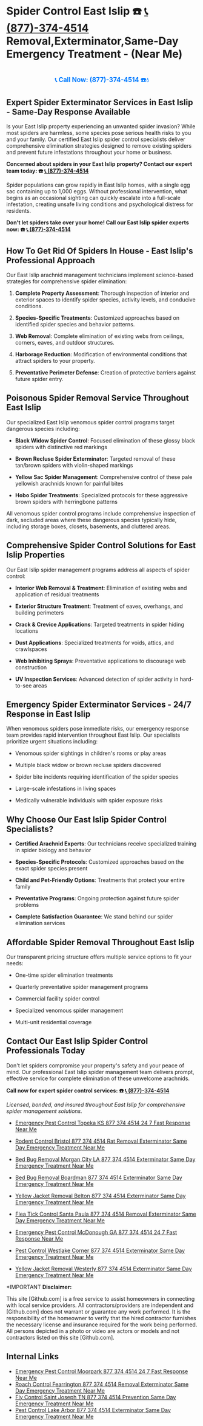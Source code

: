 # Spider Control East Islip ☎️ [📞 (877)-374-4514](https://pest-control-4514.netlify.app) Removal,Exterminator,Same-Day Emergency Treatment - (Near Me)
# 

<p align="center" style="font-size: 1.2em; font-weight: bold; margin: 20px 0;">
  <a href="https://pest-control-4514.netlify.app" target="_blank" style="color: #007BFF; text-decoration: none;">📞 Call Now: (877)-374-4514 ☎️💧</a>
</p>

## Expert Spider Exterminator Services in East Islip - Same-Day Response Available

Is your East Islip property experiencing an unwanted spider invasion? While most spiders are harmless, some species pose serious health risks to you and your family. Our certified East Islip spider control specialists deliver comprehensive elimination strategies designed to remove existing spiders and prevent future infestations throughout your home or business.

**Concerned about spiders in your East Islip property? Contact our expert team today: ☎️ [📞 (877)-374-4514](https://pest-control-4514.netlify.app)**

Spider populations can grow rapidly in East Islip homes, with a single egg sac containing up to 1,000 eggs. Without professional intervention, what begins as an occasional sighting can quickly escalate into a full-scale infestation, creating unsafe living conditions and psychological distress for residents.

**Don't let spiders take over your home! Call our East Islip spider experts now: ☎️ [📞 (877)-374-4514](https://pest-control-4514.netlify.app)**

## How To Get Rid Of Spiders In House - East Islip's Professional Approach

Our East Islip arachnid management technicians implement science-based strategies for comprehensive spider elimination:

1. **Complete Property Assessment**: Thorough inspection of interior and exterior spaces to identify spider species, activity levels, and conducive conditions.

2. **Species-Specific Treatments**: Customized approaches based on identified spider species and behavior patterns.

3. **Web Removal**: Complete elimination of existing webs from ceilings, corners, eaves, and outdoor structures.

4. **Harborage Reduction**: Modification of environmental conditions that attract spiders to your property.

5. **Preventative Perimeter Defense**: Creation of protective barriers against future spider entry.

## Poisonous Spider Removal Service Throughout East Islip

Our specialized East Islip venomous spider control programs target dangerous species including:

- **Black Widow Spider Control**: Focused elimination of these glossy black spiders with distinctive red markings

- **Brown Recluse Spider Exterminator**: Targeted removal of these tan/brown spiders with violin-shaped markings

- **Yellow Sac Spider Management**: Comprehensive control of these pale yellowish arachnids known for painful bites

- **Hobo Spider Treatments**: Specialized protocols for these aggressive brown spiders with herringbone patterns

All venomous spider control programs include comprehensive inspection of dark, secluded areas where these dangerous species typically hide, including storage boxes, closets, basements, and cluttered areas.

## Comprehensive Spider Control Solutions for East Islip Properties

Our East Islip spider management programs address all aspects of spider control:

- **Interior Web Removal & Treatment**: Elimination of existing webs and application of residual treatments

- **Exterior Structure Treatment**: Treatment of eaves, overhangs, and building perimeters

- **Crack & Crevice Applications**: Targeted treatments in spider hiding locations

- **Dust Applications**: Specialized treatments for voids, attics, and crawlspaces

- **Web Inhibiting Sprays**: Preventative applications to discourage web construction

- **UV Inspection Services**: Advanced detection of spider activity in hard-to-see areas

## Emergency Spider Exterminator Services - 24/7 Response in East Islip

When venomous spiders pose immediate risks, our emergency response team provides rapid intervention throughout East Islip. Our specialists prioritize urgent situations including:

- Venomous spider sightings in children's rooms or play areas

- Multiple black widow or brown recluse spiders discovered

- Spider bite incidents requiring identification of the spider species

- Large-scale infestations in living spaces

- Medically vulnerable individuals with spider exposure risks

## Why Choose Our East Islip Spider Control Specialists?

- **Certified Arachnid Experts**: Our technicians receive specialized training in spider biology and behavior

- **Species-Specific Protocols**: Customized approaches based on the exact spider species present

- **Child and Pet-Friendly Options**: Treatments that protect your entire family

- **Preventative Programs**: Ongoing protection against future spider problems

- **Complete Satisfaction Guarantee**: We stand behind our spider elimination services

## Affordable Spider Removal Throughout East Islip

Our transparent pricing structure offers multiple service options to fit your needs:

- One-time spider elimination treatments

- Quarterly preventative spider management programs

- Commercial facility spider control

- Specialized venomous spider management

- Multi-unit residential coverage

## Contact Our East Islip Spider Control Professionals Today

Don't let spiders compromise your property's safety and your peace of mind. Our professional East Islip spider management team delivers prompt, effective service for complete elimination of these unwelcome arachnids.

**Call now for expert spider control services: ☎️ [📞 (877)-374-4514](https://pest-control-4514.netlify.app)**

*Licensed, bonded, and insured throughout East Islip for comprehensive spider management solutions.*


- [Emergency Pest Control Topeka KS 877 374 4514 24 7 Fast Response Near Me](https://github.com/allyoucaneatsushiin/plumbing-texas/blob/main/Emergency-Pest-Control-Topeka-KS-877-374-4514-24-7-Fast-Response-Near-Me.md)
- [Rodent Control Bristol 877 374 4514 Rat Removal Exterminator Same Day Emergency Treatment Near Me](https://github.com/allyoucaneatsushiin/plumbing-texas/blob/main/Rodent-Control-Bristol-877-374-4514-Rat-Removal-Exterminator-Same-Day-Emergency-Treatment-Near-Me.md)
- [Bed Bug Removal Morgan City LA 877 374 4514 Exterminator Same Day Emergency Treatment Near Me](https://github.com/allyoucaneatsushiin/plumbing-texas/blob/main/Bed-Bug-Removal-Morgan-City-LA-877-374-4514-Exterminator-Same-Day-Emergency-Treatment-Near-Me.md)


- [Bed Bug Removal Boardman 877 374 4514 Exterminator Same Day Emergency Treatment Near Me](https://github.com/allyoucaneatsushiin/plumbing-texas/blob/main/Bed-Bug-Removal-Boardman-877-374-4514-Exterminator-Same-Day-Emergency-Treatment-Near-Me.md)
- [Yellow Jacket Removal Belton 877 374 4514 Exterminator Same Day Emergency Treatment Near Me](https://github.com/allyoucaneatsushiin/plumbing-texas/blob/main/Yellow-Jacket-Removal-Belton-877-374-4514-Exterminator-Same-Day-Emergency-Treatment-Near-Me.md)
- [Flea Tick Control Santa Paula 877 374 4514 Removal Exterminator Same Day Emergency Treatment Near Me](https://github.com/allyoucaneatsushiin/plumbing-texas/blob/main/Flea-Tick-Control-Santa-Paula-877-374-4514-Removal-Exterminator-Same-Day-Emergency-Treatment-Near-Me.md)


- [Emergency Pest Control McDonough GA 877 374 4514 24 7 Fast Response Near Me](https://github.com/allyoucaneatsushiin/plumbing-texas/blob/main/Emergency-Pest-Control-McDonough-GA-877-374-4514-24-7-Fast-Response-Near-Me.md)
- [Pest Control Westlake Corner 877 374 4514 Exterminator Same Day Emergency Treatment Near Me](https://github.com/allyoucaneatsushiin/plumbing-texas/blob/main/Pest-Control-Westlake-Corner-877-374-4514-Exterminator-Same-Day-Emergency-Treatment-Near-Me.md)
- [Yellow Jacket Removal Westerly 877 374 4514 Exterminator Same Day Emergency Treatment Near Me](https://github.com/allyoucaneatsushiin/plumbing-texas/blob/main/Yellow-Jacket-Removal-Westerly-877-374-4514-Exterminator-Same-Day-Emergency-Treatment-Near-Me.md)


*IMPORTANT **Disclaimer:**  

This site [Github.com] is a free service to assist homeowners in connecting with local service providers. All contractors/providers are independent and [Github.com] does not warrant or guarantee any work performed. It is the responsibility of the homeowner to verify that the hired contractor furnishes the necessary license and insurance required for the work being performed. All persons depicted in a photo or video are actors or models and not contractors listed on this site [Github.com].


## Internal Links
- [Emergency Pest Control Moorpark 877 374 4514 24 7 Fast Response Near Me](https://github.com/allyoucaneatsushiin/plumbing-texas/blob/main/Emergency-Pest-Control-Moorpark-877-374-4514-24-7-Fast-Response-Near-Me.md)
- [Roach Control Fearrington 877 374 4514 Removal Exterminator Same Day Emergency Treatment Near Me](https://github.com/allyoucaneatsushiin/plumbing-texas/blob/main/Roach-Control-Fearrington-877-374-4514-Removal-Exterminator-Same-Day-Emergency-Treatment-Near-Me.md)
- [Fly Control Saint Joseph TN 877 374 4514 Prevention Same Day Emergency Treatment Near Me](https://github.com/allyoucaneatsushiin/plumbing-texas/blob/main/Fly-Control-Saint-Joseph-TN-877-374-4514-Prevention-Same-Day-Emergency-Treatment-Near-Me.md)
- [Pest Control Lake Arbor 877 374 4514 Exterminator Same Day Emergency Treatment Near Me](https://github.com/allyoucaneatsushiin/plumbing-texas/blob/main/Pest-Control-Lake-Arbor-877-374-4514-Exterminator-Same-Day-Emergency-Treatment-Near-Me.md)
